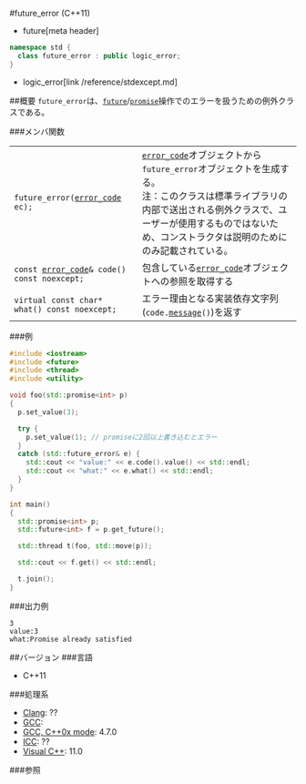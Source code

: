 #future_error (C++11)
* future[meta header]

```cpp
namespace std {
  class future_error : public logic_error;
}
```
* logic_error[link /reference/stdexcept.md]

##概要
`future_error`は、[`future`](./future.md)/[`promise`](./promise.md)操作でのエラーを扱うための例外クラスである。


###メンバ関数

| | |
|----------------------------------------------------------------------------------------------------------------------------------------------|----------------------------------------------------------------------------------------------------------------------------------------------------------------------------------------------------------------------------------------------------------------------------------------------------------------------------------------------------------------------------------------------------------------------------------|
| `future_error(`[`error_code`](/reference/system_error/error_code.md)` ec);` | [`error_code`](/reference/system_error/error_code.md)オブジェクトから`future_error`オブジェクトを生成する。<br/>注：このクラスは標準ライブラリの内部で送出される例外クラスで、ユーザーが使用するものではないため、コンストラクタは説明のためにのみ記載されている。 |
| `const `[`error_code`](/reference/system_error/error_code.md)`& code() const noexcept;` | 包含している[`error_code`](/reference/system_error/error_code.md)オブジェクトへの参照を取得する |
| `virtual const char* what() const noexcept;` | エラー理由となる実装依存文字列(`code.`[`message`](/reference/system_error/error_code/message.md)`()`)を返す |

###例
```cpp
#include <iostream>
#include <future>
#include <thread>
#include <utility>

void foo(std::promise<int> p)
{
  p.set_value(3);

  try {
    p.set_value(1); // promiseに2回以上書き込むとエラー
  }
  catch (std::future_error& e) {
    std::cout << "value:" << e.code().value() << std::endl;
    std::cout << "what:" << e.what() << std::endl;
  }
}

int main()
{
  std::promise<int> p;
  std::future<int> f = p.get_future();

  std::thread t(foo, std::move(p));

  std::cout << f.get() << std::endl;

  t.join();
}
```

###出力例
```
3
value:3
what:Promise already satisfied
```

##バージョン
###言語
- C++11

###処理系
- [Clang](/implementation.md#clang): ??
- [GCC](/implementation.md#gcc): 
- [GCC, C++0x mode](/implementation.md#gcc): 4.7.0
- [ICC](/implementation.md#icc): ??
- [Visual C++](/implementation.md#visual_cpp): 11.0


###参照


